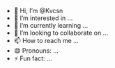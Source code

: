 - 👋 Hi, I’m @Kvcsn
- 👀 I’m interested in ...
- 🌱 I’m currently learning ...
- 💞️ I’m looking to collaborate on ...
- 📫 How to reach me ...
- 😄 Pronouns: ...
- ⚡ Fun fact: ...

<!---
Kvcsn/Kvcsn is a ✨ special ✨ repository because its `README.md` (this file) appears on your GitHub profile.
You can click the Preview link to take a look at your changes.
--->
